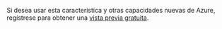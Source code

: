 Si desea usar esta característica y otras capacidades nuevas de Azure, regístrese para obtener una [vista previa gratuita](https://account.windowsazure.com/PreviewFeatures).



<!--HONumber=Nov16_HO3-->


